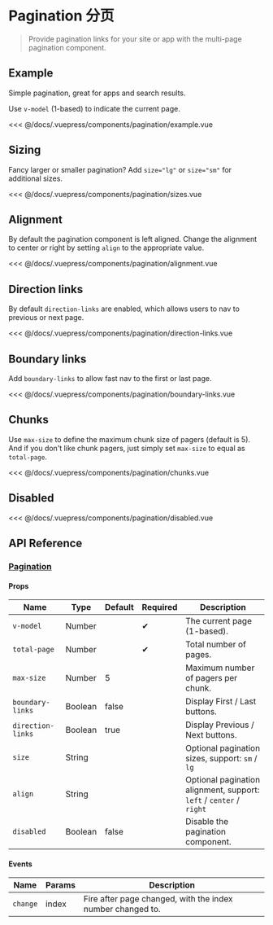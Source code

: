 # Pagination 分页

> Provide pagination links for your site or app with the multi-page pagination component.

## Example

Simple pagination, great for apps and search results.

Use `v-model` (1-based) to indicate the current page.

<pagination-example/>

<<< @/docs/.vuepress/components/pagination/example.vue

## Sizing

Fancy larger or smaller pagination? Add `size="lg"` or `size="sm"` for additional sizes.

<pagination-sizes/>

<<< @/docs/.vuepress/components/pagination/sizes.vue

## Alignment

By default the pagination component is left aligned. Change the alignment to center or right by setting `align` to the appropriate value.

<pagination-alignment/>

<<< @/docs/.vuepress/components/pagination/alignment.vue

## Direction links

By default `direction-links` are enabled, which allows users to nav to previous or next page.

<pagination-direction-links/>

<<< @/docs/.vuepress/components/pagination/direction-links.vue

## Boundary links

Add `boundary-links` to allow fast nav to the first or last page.

<pagination-boundary-links/>

<<< @/docs/.vuepress/components/pagination/boundary-links.vue

## Chunks

Use `max-size` to define the maximum chunk size of pagers (default is 5). And if you don't like chunk pagers, just simply set `max-size` to equal as `total-page`.

<pagination-chunks/>

<<< @/docs/.vuepress/components/pagination/chunks.vue

## Disabled

<pagination-disabled/>

<<< @/docs/.vuepress/components/pagination/disabled.vue

## API Reference

### [Pagination](https://github.com/uiv-lib/uiv/blob/1.x/src/components/pagination/Pagination.vue)

#### Props

Name              | Type       | Default  | Required | Description
----------------  | ---------- | -------- | -------- | -----------------------
`v-model`         | Number     |          | &#10004; | The current page (1-based).
`total-page`      | Number     |          | &#10004; | Total number of pages.
`max-size`        | Number     | 5        |          | Maximum number of pagers per chunk.
`boundary-links`  | Boolean    | false    |          | Display First / Last buttons.
`direction-links` | Boolean    | true     |          | Display Previous / Next buttons.
`size`            | String     |          |          | Optional pagination sizes, support: `sm` / `lg`
`align`           | String     |          |          | Optional pagination alignment, support: `left` / `center` / `right`
`disabled`        | Boolean    | false    |          | Disable the pagination component.

#### Events

Name        | Params | Description
----------- | ------ | ---------------
`change`    | index  | Fire after page changed, with the index number changed to.
